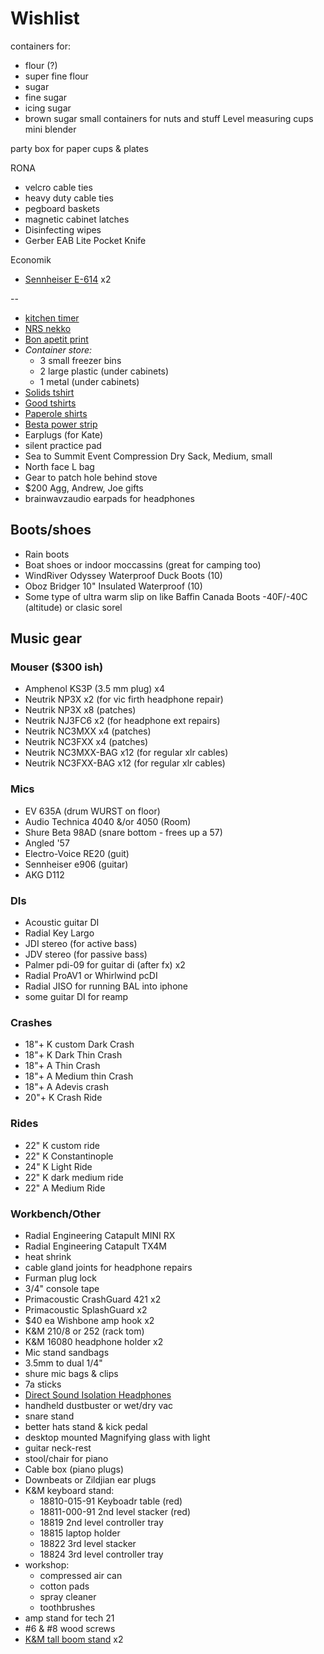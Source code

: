 # Wishlist

containers for:
- flour (?)
- super fine flour
- sugar
- fine sugar
- icing sugar
- brown sugar
small containers for nuts and stuff
Level measuring cups
mini blender

party box for paper cups & plates


RONA

- velcro cable ties
- heavy duty cable ties
- pegboard baskets
- magnetic cabinet latches
- Disinfecting wipes
- Gerber EAB Lite Pocket Knife

Economik

- [Sennheiser E-614](http://www.economik.com/sennheiser/e-614/) x2

--

- [kitchen timer](https://www.amazon.ca/dp/B000095RCF?ots=1&linkCode=gs2&tag=figcanada-20)
- [NRS nekko](https://www.nrs.com/product/47310.01/nrs-neko-blunt-knife)
- [Bon apetit print](https://pichipichipress.ecwid.com/PREORDER-Bon-App%C3%A9tit-11x17-Print-p170841420)
- *Container store:*
  - 3 small freezer bins
  - 2 large plastic (under cabinets)
  - 1 metal (under cabinets)
- [Solids tshirt](https://solids.bandcamp.com/merch)
- [Good tshirts](https://us.kowtowclothing.com/)
- [Paperole shirts](https://www.paperole.com/)
- [Besta power strip](https://www.amazon.com/APC-11-Outlet-Protector-SurgeArrest-P11U2/dp/B017VXU6GG/)
- Earplugs (for Kate)
- silent practice pad
- Sea to Summit Event Compression Dry Sack, Medium, small
- North face L bag
- Gear to patch hole behind stove
- $200 Agg, Andrew, Joe gifts
- brainwavzaudio earpads for headphones

## Boots/shoes

- Rain boots
- Boat shoes or indoor moccassins (great for camping too)
- WindRiver Odyssey Waterproof Duck Boots (10)
- Oboz Bridger 10" Insulated Waterproof (10)
- Some type of ultra warm slip on like Baffin Canada Boots -40F/-40C (altitude) or clasic sorel

## Music gear

### Mouser ($300 ish)

- Amphenol KS3P (3.5 mm plug) x4
- Neutrik NP3X x2 (for vic firth headphone repair)
- Neutrik NP3X x8 (patches)
- Neutrik NJ3FC6 x2 (for headphone ext repairs)
- Neutrik NC3MXX x4 (patches)
- Neutrik NC3FXX x4 (patches)
- Neutrik NC3MXX-BAG x12 (for regular xlr cables)
- Neutrik NC3FXX-BAG x12 (for regular xlr cables)

### Mics

- EV 635A (drum WURST on floor)
- Audio Technica 4040 &/or 4050 (Room)
- Shure Beta 98AD (snare bottom - frees up a 57)
- Angled '57
- Electro-Voice RE20 (guit)
- Sennheiser e906 (guitar)
- AKG D112

### DIs

- Acoustic guitar DI
- Radial Key Largo
- JDI stereo (for active bass)
- JDV stereo (for passive bass)
- Palmer pdi-09 for guitar di (after fx) x2
- Radial ProAV1 or Whirlwind pcDI
- Radial JISO for running BAL into iphone
- some guitar DI for reamp

### Crashes

- 18"+ K custom Dark Crash
- 18"+ K Dark Thin Crash
- 18"+ A Thin Crash
- 18"+ A Medium thin Crash
- 18"+ A Adevis crash
- 20"+ K Crash Ride

### Rides

- 22" K custom ride
- 22" K Constantinople
- 24" K Light Ride
- 22" K dark medium ride
- 22" A Medium Ride

### Workbench/Other

- Radial Engineering Catapult MINI RX
- Radial Engineering Catapult TX4M
- heat shrink
- cable gland joints for headphone repairs
- Furman plug lock
- 3/4" console tape
- Primacoustic CrashGuard 421 x2
- Primacoustic SplashGuard x2
- $40 ea Wishbone amp hook x2
- K&M 210/8 or 252 (rack tom)
- K&M 16080 headphone holder x2
- Mic stand sandbags
- 3.5mm to dual 1/4"
- shure mic bags & clips
- 7a sticks
- [Direct Sound Isolation Headphones](https://www.extremeheadphones.com/product-page/ex29-plus)
- handheld dustbuster or wet/dry vac
- snare stand
- better hats stand & kick pedal
- desktop mounted Magnifying glass with light
- guitar neck-rest
- stool/chair for piano
- Cable box (piano plugs)
- Downbeats or Zildjian ear plugs
- K&M keyboard stand:
  - 18810-015-91 Keyboadr table (red)
  - 18811-000-91 2nd level stacker (red)
  - 18819 2nd level controller tray
  - 18815 laptop holder
  - 18822 3rd level stacker
  - 18824 3rd level controller tray
- workshop:
  - compressed air can
  - cotton pads
  - spray cleaner
  - toothbrushes
- amp stand for tech 21
- #6 & #8 wood screws
- [K&M tall boom stand](http://www.economik.com/km/21021-black/) x2
